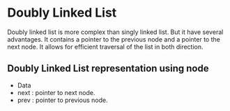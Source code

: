 # Doubly Linked List

Doubly linked list is more complex than singly linked list. But it have several advantages.
It contains a pointer to the previous node and a pointer to the next node.
It allows for efficient traversal of the list in both direction.

## Doubly Linked List representation using node

- Data
- next : pointer to next node.
- prev : pointer to previous node.
